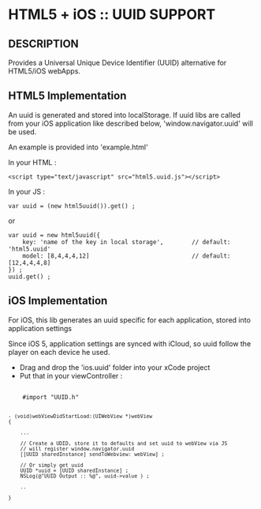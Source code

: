 HTML5 + iOS :: UUID SUPPORT
===========================

DESCRIPTION
-----------

Provides a Universal Unique Device Identifier (UUID) alternative for HTML5/iOS webApps.

HTML5 Implementation
-------------------

An uuid is generated and stored into localStorage.
If uuid libs are called from your iOS application like described below, 'window.navigator.uuid' will be used.

An example is provided into 'example.html'

In your HTML :

	<script type="text/javascript" src="html5.uuid.js"></script>

In your JS :
	
	var uuid = (new html5uuid()).get() ;

or 

	var uuid = new html5uuid({
		key: 'name of the key in local storage',		// default: 'html5.uuid'
		model: [8,4,4,4,12]								// default: [12,4,4,4,8]
	}) ;
	uuid.get() ;


iOS Implementation
------------------

For iOS, this lib generates an uuid specific for each application, stored into application settings

Since iOS 5, application settings are synced with iCloud, so uuid follow the player on each device he used.

* Drag and drop the 'ios.uuid' folder into your xCode project
* Put that in your viewController :

<code>
	#import "UUID.h"

	- (void)webViewDidStartLoad:(UIWebView *)webView
	{

		...

	    // Create a UDID, store it to defaults and set uuid to webView via JS
	    // will register window.navigator.uuid 
	    [[UUID sharedInstance] sendToWebview: webView] ;

	    // Or simply get uuid
	    UUID *uuid = [UUID sharedInstance] ;
   		NSLog(@"UUID Output :: %@", uuid->value ) ;

	    ..

	}
</code>
